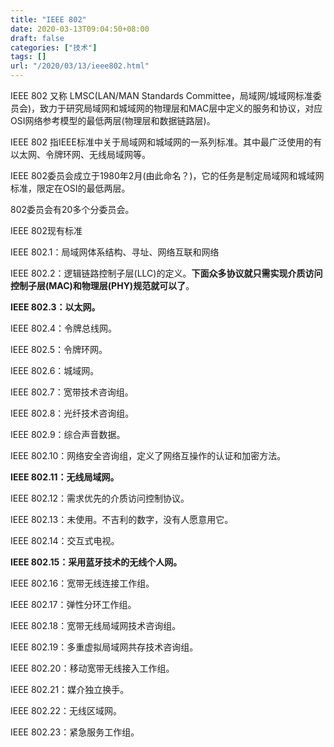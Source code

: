 ```yaml
---
title: "IEEE 802"
date: 2020-03-13T09:04:50+08:00
draft: false
categories: ["技术"]
tags: []
url: "/2020/03/13/ieee802.html"
---
```


IEEE 802 又称 LMSC(LAN/MAN Standards Committee，局域网/城域网标准委员会)，致力于研究局域网和城域网的物理层和MAC层中定义的服务和协议，对应OSI网络参考模型的最低两层(物理层和数据链路层)。

IEEE 802 指IEEE标准中关于局域网和城域网的一系列标准。其中最广泛使用的有以太网、令牌环网、无线局域网等。

IEEE 802委员会成立于1980年2月(由此命名？)，它的任务是制定局域网和城域网标准，限定在OSI的最低两层。

802委员会有20多个分委员会。

IEEE 802现有标准

IEEE 802.1：局域网体系结构、寻址、网络互联和网络

IEEE 802.2：逻辑链路控制子层(LLC)的定义。**下面众多协议就只需实现介质访问控制子层(MAC)和物理层(PHY)规范就可以了**。

**IEEE 802.3：以太网。**

IEEE 802.4：令牌总线网。

IEEE 802.5：令牌环网。

IEEE 802.6：城域网。

IEEE 802.7：宽带技术咨询组。

IEEE 802.8：光纤技术咨询组。

IEEE 802.9：综合声音数据。

IEEE 802.10：网络安全咨询组，定义了网络互操作的认证和加密方法。

**IEEE 802.11：无线局域网。**

IEEE 802.12：需求优先的介质访问控制协议。

IEEE 802.13：未使用。不吉利的数字，没有人愿意用它。

IEEE 802.14：交互式电视。

**IEEE 802.15：采用蓝牙技术的无线个人网。**

IEEE 802.16：宽带无线连接工作组。

IEEE 802.17：弹性分环工作组。

IEEE 802.18：宽带无线局域网技术咨询组。

IEEE 802.19：多重虚拟局域网共存技术咨询组。

IEEE 802.20：移动宽带无线接入工作组。

IEEE 802.21：媒介独立换手。

IEEE 802.22：无线区域网。

IEEE 802.23：紧急服务工作组。
